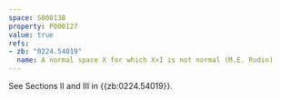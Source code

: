 ```yaml
---
space: S000138
property: P000127
value: true
refs:
- zb: "0224.54019"
  name: A normal space X for which X×I is not normal (M.E. Rudin)
---
```


See Sections II and III in {{zb:0224.54019}}.
